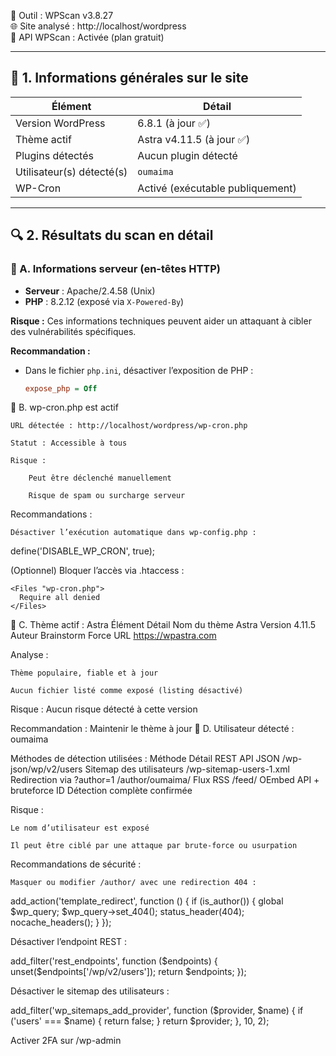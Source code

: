  
🔧 Outil : WPScan v3.8.27  
🌐 Site analysé : http://localhost/wordpress  
🧪 API WPScan : Activée (plan gratuit)

---

## 🧾 1. Informations générales sur le site

| Élément                      | Détail |
|-----------------------------|--------|
| Version WordPress           | 6.8.1 (à jour ✅) |
| Thème actif                 | Astra v4.11.5 (à jour ✅) |
| Plugins détectés            | Aucun plugin détecté |
| Utilisateur(s) détecté(s)   | `oumaima` |
| WP-Cron                     | Activé (exécutable publiquement) |

---

## 🔍 2. Résultats du scan en détail

### 📌 A. Informations serveur (en-têtes HTTP)

- **Serveur** : Apache/2.4.58 (Unix)
- **PHP** : 8.2.12 (exposé via `X-Powered-By`)

**Risque :** Ces informations techniques peuvent aider un attaquant à cibler des vulnérabilités spécifiques.

**Recommandation :**
- Dans le fichier `php.ini`, désactiver l’exposition de PHP :
  ```ini
  expose_php = Off
📌 B. wp-cron.php est actif

    URL détectée : http://localhost/wordpress/wp-cron.php

    Statut : Accessible à tous

    Risque :

        Peut être déclenché manuellement

        Risque de spam ou surcharge serveur

Recommandations :

    Désactiver l’exécution automatique dans wp-config.php :

define('DISABLE_WP_CRON', true);

(Optionnel) Bloquer l’accès via .htaccess :

    <Files "wp-cron.php">
      Require all denied
    </Files>

📌 C. Thème actif : Astra
Élément	Détail
Nom du thème	Astra
Version	4.11.5
Auteur	Brainstorm Force
URL	https://wpastra.com

Analyse :

    Thème populaire, fiable et à jour

    Aucun fichier listé comme exposé (listing désactivé)

Risque : Aucun risque détecté à cette version

Recommandation : Maintenir le thème à jour
📌 D. Utilisateur détecté : oumaima

Méthodes de détection utilisées :
Méthode	Détail
REST API JSON	/wp-json/wp/v2/users
Sitemap des utilisateurs	/wp-sitemap-users-1.xml
Redirection via ?author=1	/author/oumaima/
Flux RSS	/feed/
OEmbed API + bruteforce ID	Détection complète confirmée

Risque :

    Le nom d’utilisateur est exposé

    Il peut être ciblé par une attaque par brute-force ou usurpation

Recommandations de sécurité :

    Masquer ou modifier /author/ avec une redirection 404 :

add_action('template_redirect', function () {
    if (is_author()) {
        global $wp_query;
        $wp_query->set_404();
        status_header(404);
        nocache_headers();
    }
});

Désactiver l’endpoint REST :

add_filter('rest_endpoints', function ($endpoints) {
    unset($endpoints['/wp/v2/users']);
    return $endpoints;
});

Désactiver le sitemap des utilisateurs :

add_filter('wp_sitemaps_add_provider', function ($provider, $name) {
    if ('users' === $name) {
        return false;
    }
    return $provider;
}, 10, 2);

Activer 2FA sur /wp-admin

